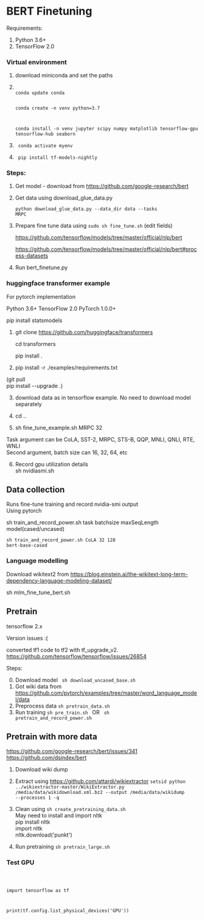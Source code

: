 # BERT Finetuning

Requirements:

1. Python 3.6+
2. TensorFlow 2.0

### Virtual environment

1. download miniconda and set the paths
2. <code>
   conda update conda

   conda create -n venv python=3.7

   conda install -n venv jupyter scipy numpy matplotlib tensorflow-gpu tensorflow-hub seaborn
   </code>

3. <code> conda activate myenv</code>

4. <code> pip install tf-models-nightly </code>

### Steps:

1. Get model - download from https://github.com/google-research/bert

2. Get data using download_glue_data.py

   <code>python download_glue_data.py --data_dir data --tasks MRPC</code>

3. Prepare fine tune data using <code>sudo sh fine_tune.sh</code>
   (edit fields)

   https://github.com/tensorflow/models/tree/master/official/nlp/bert

   https://github.com/tensorflow/models/tree/master/official/nlp/bert#process-datasets

4. Run bert_finetune.py

### huggingface transformer example

For pytorch implementation

Python 3.6+ TensorFlow 2.0 PyTorch 1.0.0+

pip install statsmodels

1. git clone https://github.com/huggingface/transformers

   cd transformers

   pip install .

2. pip install -r ./examples/requirements.txt

(git pull \
pip install --upgrade .)

3. download data as in tensorflow example. No need to download model separately

4. cd ..
5. sh fine_tune_example.sh MRPC 32

Task argument can be CoLA, SST-2, MRPC, STS-B, QQP, MNLI, QNLI, RTE, WNLI \
Second argument, batch size can 16, 32, 64, etc

6. Record gpu utilization details \
   sh nvidiasmi.sh

## Data collection

Runs fine-tune training and record nvidia-smi output \
Using pytorch

sh train_and_record_power.sh task batchsize maxSeqLength model(cased/uncased)

<code>sh train_and_record_power.sh CoLA 32 128 bert-base-cased</code>

### Language modelling

Download wikitext2 from https://blog.einstein.ai/the-wikitext-long-term-dependency-language-modeling-dataset/

sh mlm_fine_tune_bert.sh

## Pretrain

tensorflow 2.x

Version issues :(

converted tf1 code to tf2 with tf_upgrade_v2. \
https://github.com/tensorflow/tensorflow/issues/26854

Steps:

0. Download model <code> sh download_uncased_base.sh </code>
1. Got wiki data from https://github.com/pytorch/examples/tree/master/word_language_model/data
1. Preprocess data <code>sh pretrain_data.sh</code>
1. Run training <code>sh pre_train.sh </code>
   OR
   <code> sh pretrain_and_record_power.sh </code>

## Pretrain with more data

https://github.com/google-research/bert/issues/341
https://github.com/dsindex/bert

1. Download wiki dump
2. Extract using https://github.com/attardi/wikiextractor
   <code>setsid python ../wikiextractor-master/WikiExtractor.py /media/data/wikidownload.xml.bz2 --output /media/data/wikidump --processes 1 -q</code>

3. Clean using <code>sh create_pretraining_data.sh</code> \
   May need to install and import nltk \
   pip install nltk \
   import nltk \
   nltk.download('punkt')
4. Run pretraining <code>sh pretrain_large.sh</code>

### Test GPU

<code>

import tensorflow as tf

print(tf.config.list_physical_devices('GPU'))
</code>
